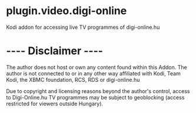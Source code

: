 plugin.video.digi-online
========================

Kodi addon for accessing live TV programmes of digi-online.hu


 ---- Disclaimer ----
========================
The author does not host or own any content found within this Addon.
The author is not connected to or in any other way affiliated with Kodi, Team Kodi, the XBMC foundation, RCS, RDS or digi-online.hu

Due to copyright and licensing reasons beyond the author's control, access to Digi-Online.hu TV programmes may be subject to geoblocking (access restricted for viewers outside Hungary).
